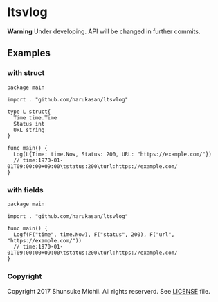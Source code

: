 # ltsvlog

**Warning** Under developing. API will be changed in further commits.

## Examples

### with struct

```
package main

import . "github.com/harukasan/ltsvlog"

type L struct{
  Time time.Time
  Status int
  URL string
}

func main() {
  Log(L{Time: time.Now, Status: 200, URL: "https://example.com/"})
  // time:1970-01-01T09:00:00+09:00\tstatus:200\turl:https://example.com/
}
```

### with fields

```
package main

import . "github.com/harukasan/ltsvlog"

func main() {
  Logf(F("time", time.Now), F("status", 200), F("url", "https://example.com/"))
  // time:1970-01-01T09:00:00+09:00\tstatus:200\turl:https://example.com/
}
```

### Copyright

Copyright 2017 Shunsuke Michii. All rights reserverd.
See [LICENSE](./LICENSE) file.
